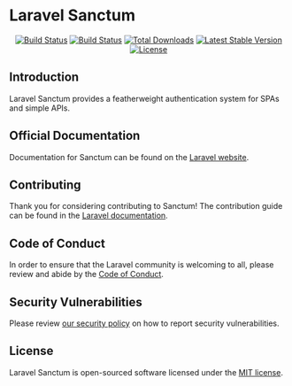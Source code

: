 # Laravel Sanctum

<p align="center">
<a href="https://github.com/presttec/laravel-sanctum/actions"><img src="https://github.com/presttec/laravel-sanctum/workflows/tests/badge.svg" alt="Build Status"></a>
<a href="https://travis-ci.org/presttec/laravel-sanctum"><img src="https://travis-ci.org/presttec/laravel-sanctum.svg" alt="Build Status"></a>
<a href="https://packagist.org/packages/presttec/laravel-sanctum"><img src="https://poser.pugx.org/presttec/laravel-sanctum/d/total.svg" alt="Total Downloads"></a>
<a href="https://packagist.org/packages/presttec/laravel-sanctum"><img src="https://poser.pugx.org/presttec/laravel-sanctum/v/stable.svg" alt="Latest Stable Version"></a>
<a href="https://packagist.org/packages/presttec/laravel-sanctum"><img src="https://poser.pugx.org/presttec/laravel-sanctum/license.svg" alt="License"></a>
</p>

## Introduction

Laravel Sanctum provides a featherweight authentication system for SPAs and simple APIs.

## Official Documentation

Documentation for Sanctum can be found on the [Laravel website](https://laravel.com/docs/master/sanctum).

## Contributing

Thank you for considering contributing to Sanctum! The contribution guide can be found in the [Laravel documentation](https://laravel.com/docs/contributions).

## Code of Conduct

In order to ensure that the Laravel community is welcoming to all, please review and abide by the [Code of Conduct](https://laravel.com/docs/contributions#code-of-conduct).

## Security Vulnerabilities

Please review [our security policy](https://github.com/presttec/laravel-sanctum/security/policy) on how to report security vulnerabilities.

## License

Laravel Sanctum is open-sourced software licensed under the [MIT license](LICENSE.md).
